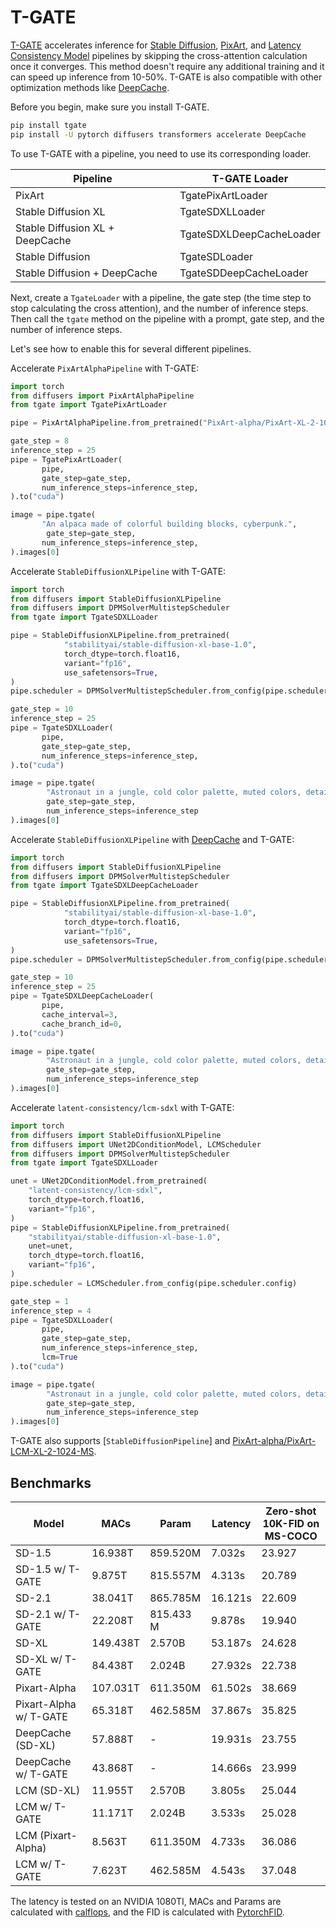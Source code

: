 # T-GATE

[T-GATE](https://github.com/HaozheLiu-ST/T-GATE/tree/main) accelerates inference for [Stable Diffusion](../api/pipelines/stable_diffusion/overview), [PixArt](../api/pipelines/pixart), and [Latency Consistency Model](../api/pipelines/latent_consistency_models.md) pipelines by skipping the cross-attention calculation once it converges. This method doesn't require any additional training and it can speed up inference from 10-50%. T-GATE is also compatible with other optimization methods like [DeepCache](./deepcache).

Before you begin, make sure you install T-GATE.

```bash
pip install tgate
pip install -U pytorch diffusers transformers accelerate DeepCache
```


To use T-GATE with a pipeline, you need to use its corresponding loader.

| Pipeline | T-GATE Loader |
|---|---|
| PixArt | TgatePixArtLoader |
| Stable Diffusion XL | TgateSDXLLoader |
| Stable Diffusion XL + DeepCache | TgateSDXLDeepCacheLoader |
| Stable Diffusion | TgateSDLoader |
| Stable Diffusion + DeepCache | TgateSDDeepCacheLoader |

Next, create a `TgateLoader` with a pipeline, the gate step (the time step to stop calculating the cross attention), and the number of inference steps. Then call the `tgate` method on the pipeline with a prompt, gate step, and the number of inference steps.

Let's see how to enable this for several different pipelines.

<hfoptions id="pipelines">
<hfoption id="PixArt">

Accelerate `PixArtAlphaPipeline` with T-GATE:

```py
import torch
from diffusers import PixArtAlphaPipeline
from tgate import TgatePixArtLoader

pipe = PixArtAlphaPipeline.from_pretrained("PixArt-alpha/PixArt-XL-2-1024-MS", torch_dtype=torch.float16)

gate_step = 8
inference_step = 25
pipe = TgatePixArtLoader(
       pipe,
       gate_step=gate_step,
       num_inference_steps=inference_step,
).to("cuda")

image = pipe.tgate(
       "An alpaca made of colorful building blocks, cyberpunk.",
        gate_step=gate_step,
       num_inference_steps=inference_step,
).images[0]
```
</hfoption>
<hfoption id="Stable Diffusion XL"> 

Accelerate `StableDiffusionXLPipeline` with T-GATE:

```py
import torch
from diffusers import StableDiffusionXLPipeline
from diffusers import DPMSolverMultistepScheduler
from tgate import TgateSDXLLoader

pipe = StableDiffusionXLPipeline.from_pretrained(
            "stabilityai/stable-diffusion-xl-base-1.0",
            torch_dtype=torch.float16,
            variant="fp16",
            use_safetensors=True,
)
pipe.scheduler = DPMSolverMultistepScheduler.from_config(pipe.scheduler.config)

gate_step = 10
inference_step = 25
pipe = TgateSDXLLoader(
       pipe,
       gate_step=gate_step,
       num_inference_steps=inference_step,
).to("cuda")

image = pipe.tgate(
        "Astronaut in a jungle, cold color palette, muted colors, detailed, 8k.",
        gate_step=gate_step,
        num_inference_steps=inference_step
).images[0]
```
</hfoption>
<hfoption id="StableDiffusionXL with DeepCache">

Accelerate `StableDiffusionXLPipeline` with [DeepCache](https://github.com/horseee/DeepCache) and T-GATE:

```py
import torch
from diffusers import StableDiffusionXLPipeline
from diffusers import DPMSolverMultistepScheduler
from tgate import TgateSDXLDeepCacheLoader

pipe = StableDiffusionXLPipeline.from_pretrained(
            "stabilityai/stable-diffusion-xl-base-1.0",
            torch_dtype=torch.float16,
            variant="fp16",
            use_safetensors=True,
)
pipe.scheduler = DPMSolverMultistepScheduler.from_config(pipe.scheduler.config)

gate_step = 10
inference_step = 25
pipe = TgateSDXLDeepCacheLoader(
       pipe,
       cache_interval=3,
       cache_branch_id=0,
).to("cuda")

image = pipe.tgate(
        "Astronaut in a jungle, cold color palette, muted colors, detailed, 8k.",
        gate_step=gate_step,
        num_inference_steps=inference_step
).images[0]
```
</hfoption>
<hfoption id="Latent Consistency Model">

Accelerate `latent-consistency/lcm-sdxl` with T-GATE:

```py
import torch
from diffusers import StableDiffusionXLPipeline
from diffusers import UNet2DConditionModel, LCMScheduler
from diffusers import DPMSolverMultistepScheduler
from tgate import TgateSDXLLoader

unet = UNet2DConditionModel.from_pretrained(
    "latent-consistency/lcm-sdxl",
    torch_dtype=torch.float16,
    variant="fp16",
)
pipe = StableDiffusionXLPipeline.from_pretrained(
    "stabilityai/stable-diffusion-xl-base-1.0",
    unet=unet,
    torch_dtype=torch.float16,
    variant="fp16",
)
pipe.scheduler = LCMScheduler.from_config(pipe.scheduler.config)

gate_step = 1
inference_step = 4
pipe = TgateSDXLLoader(
       pipe,
       gate_step=gate_step,
       num_inference_steps=inference_step,
       lcm=True
).to("cuda")

image = pipe.tgate(
        "Astronaut in a jungle, cold color palette, muted colors, detailed, 8k.",
        gate_step=gate_step,
        num_inference_steps=inference_step
).images[0]
```
</hfoption>
</hfoptions>

T-GATE also supports [`StableDiffusionPipeline`] and [PixArt-alpha/PixArt-LCM-XL-2-1024-MS](https://hf.co/PixArt-alpha/PixArt-LCM-XL-2-1024-MS).

## Benchmarks
| Model                 | MACs     | Param     | Latency | Zero-shot 10K-FID on MS-COCO |
|-----------------------|----------|-----------|---------|---------------------------|
| SD-1.5                | 16.938T  | 859.520M  | 7.032s  | 23.927                    |
| SD-1.5 w/ T-GATE       | 9.875T   | 815.557M  | 4.313s  | 20.789                    |
| SD-2.1                | 38.041T  | 865.785M  | 16.121s | 22.609                    |
| SD-2.1 w/ T-GATE       | 22.208T  | 815.433 M | 9.878s  | 19.940                    |
| SD-XL                 | 149.438T | 2.570B    | 53.187s | 24.628                    |
| SD-XL w/ T-GATE        | 84.438T  | 2.024B    | 27.932s | 22.738                    |
| Pixart-Alpha          | 107.031T | 611.350M  | 61.502s | 38.669                    |
| Pixart-Alpha w/ T-GATE | 65.318T  | 462.585M  | 37.867s | 35.825                    |
| DeepCache (SD-XL)     | 57.888T  | -         | 19.931s | 23.755                    |
| DeepCache w/ T-GATE    | 43.868T  | -         | 14.666s | 23.999                    |
| LCM (SD-XL)           | 11.955T  | 2.570B    | 3.805s  | 25.044                    |
| LCM w/ T-GATE          | 11.171T  | 2.024B    | 3.533s  | 25.028                    |
| LCM (Pixart-Alpha)    | 8.563T   | 611.350M  | 4.733s  | 36.086                    |
| LCM w/ T-GATE          | 7.623T   | 462.585M  | 4.543s  | 37.048                    |

The latency is tested on an NVIDIA 1080TI, MACs and Params are calculated with [calflops](https://github.com/MrYxJ/calculate-flops.pytorch), and the FID is calculated with [PytorchFID](https://github.com/mseitzer/pytorch-fid).
